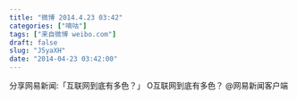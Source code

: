 ```yaml
---
title: "微博 2014.4.23 03:42"
categories: ["嘀咕"]
tags: ["来自微博 weibo.com"]
draft: false
slug: "J5yaXH"
date: "2014-04-23 03:42:00"
---
```


<p>分享网易新闻:「互联网到底有多色？」 O互联网到底有多色？ @网易新闻客户端 ​​​​</p>
